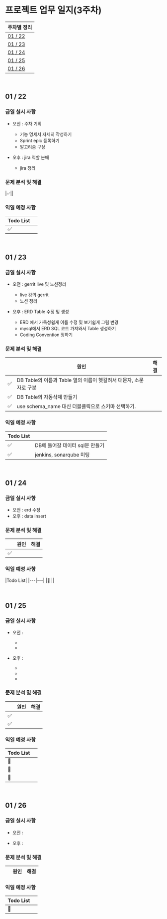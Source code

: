 # 프로젝트 업무 일지(3주차)

|주차별 정리|
|---|
|[01 / 22](#01--22)|
|[01 / 23](#01--23)|
|[01 / 24](#01--24)|
|[01 / 25](#01--25)|
|[01 / 26](#01--26)|

<br>

## 01 / 22

### 금일 실시 사항

- 오전 : 주차 기획

    - 기능 명세서 자세히 작성하기
    - Sprint epic 등록하기
    - 알고리즘 구상

- 오후 : jira 역할 분배 

    - jira 정리

### 문제 분석 및 해결
|:white_check_mark:||

### 익일 예정 사항

|Todo List||
|---|---|
|:white_check_mark: ||

<br>

## 01 / 23

### 금일 실시 사항

- 오전 : gerrit live 및 노션정리

    - live 강의 gerrit 
    - 노션 정리

- 오후 : ERD Table 수정 및 생성

    - ERD 에서 가독성쉽게 이름 수정 및 보기쉽게 그림 변경
    - mysql에서 ERD SQL 코드 가져와서 Table 생성하기
    - Coding Convention 정하기

### 문제 분석 및 해결
||원인|해결|
|---|---|---|
|:white_check_mark:|DB Table의 이름과 Table 열의 이름이 헷갈려서 대문자, 소문자로 구분|
|:white_check_mark:|DB Table의 자동삭제 만들기|
|:white_check_mark:|use schema_name 대신 더블클릭으로 스키마 선택하기.|

### 익일 예정 사항

|Todo List||
|---|---|
|:white_check_mark: |DB에 들어갈 데이터 sql문 만들기|
|:white_check_mark: |jenkins, sonarqube 미팅|

<br>

## 01 / 24

### 금일 실시 사항

- 오전 : erd 수정
- 오후 : data insert

### 문제 분석 및 해결

||원인|해결|
|---|---|---|
|:white_check_mark:||


### 익일 예정 사항

|Todo List|
|---|---|
|:black_square_button: ||

<br>

## 01 / 25

### 금일 실시 사항

- 오전 : 
 
    - 
    - 

- 오후 : 

    - 
    - 
    - 

### 문제 분석 및 해결

||원인|해결|
|---|---|---|
|:white_check_mark:||
|:white_check_mark:||


### 익일 예정 사항

|Todo List||
|---|---|
|:black_square_button: | |
|:black_square_button:| |
|:black_square_button: | |

<br>

## 01 / 26

### 금일 실시 사항

- 오전 : 
 

- 오후 : 

### 문제 분석 및 해결

||원인|해결|
|---|---|---|


### 익일 예정 사항

|Todo List||
|---|---|
|:black_square_button: | |
